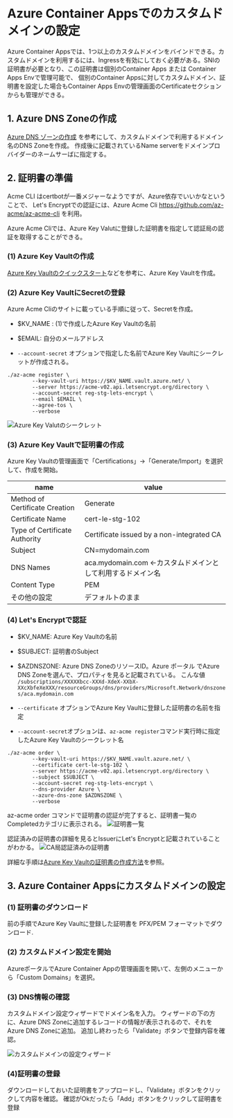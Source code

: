 # Azure Container Appsでのカスタムドメインの設定

Azure Container Appsでは、1つ以上のカスタムドメインをバインドできる。カスタムドメインを利用するには、Ingressを有効にしておく必要がある。SNIの証明書が必要となり、この証明書は個別のContainer Apps または Container Apps Envで管理可能で、
個別のContainer Appsに対してカスタムドメイン、証明書を設定した場合もContainer Apps Envの管理画面のCertificateセクションからも管理ができる。


## 1. Azure DNS Zoneの作成

[Azure DNS ゾーンの作成](https://docs.microsoft.com/ja-jp/azure/dns/dns-operations-dnszones-portal) を参考にして、カスタムドメインで利用するドメイン名のDNS Zoneを作成。
作成後に記載されているName serverをドメインプロバイダーのネームサーばに指定する。

## 2. 証明書の準備

Acme CLI はcertbotが一番メジャーなようですが、Azure依存でいいかなということで、 Let's Encryptでの認証には、Azure Acme Cli <https://github.com/az-acme/az-acme-cli> を利用。

Azure Acme Cliでは、Azure Key Valutに登録した証明書を指定して認証局の認証を取得することができる。

### (1) Azure Key Vaultの作成
[Azure Key Vaultのクイックスタート](https://docs.microsoft.com/ja-jp/azure/key-vault/general/quick-create-portal)などを参考に、Azure Key Vaultを作成。

### (2) Azure Key VaultにSecretの登録
Azure Acme Cliのサイトに載っている手順に従って、Secretを作成。

* $KV_NAME : (1)で作成したAzure Key Vaultの名前
* $EMAIL: 自分のメールアドレス

* `--account-secret` オプションで指定した名前でAzure Key Vaultにシークレットが作成される。

```
./az-acme register \
        --key-vault-uri https://$KV_NAME.vault.azure.net/ \
        --server https://acme-v02.api.letsencrypt.org/directory \
        --account-secret reg-stg-lets-encrypt \
        --email $EMAIL \
        --agree-tos \
        --verbose
```

![Azure Key Valutのシークレット](./kv_secret.png)

### (3) Azure Key Vaultで証明書の作成

Azure Key Vaultの管理画面で「Certifications」→「Generate/Import」を選択して、作成を開始。

| name | value |
|---|---|
|Method of Certificate Creation|Generate|
|Certificate Name|cert-le-stg-102|
|Type of Certificate Authority|Certificate issued by a non-integrated CA|
|Subject|CN=mydomain.com|
|DNS Names|aca.mydomain.com ←カスタムドメインとして利用するドメイン名|
|Content Type|PEM|
|その他の設定|デフォルトのまま|


### (4) Let's Encryptで認証

* $KV_NAME: Azure Key Vaultの名前
* $SUBJECT: 証明書のSubject
* $AZDNSZONE: Azure DNS ZoneのリソースID。Azure ポータル
でAzure DNS Zoneを選んで、プロパティを見ると記載されている。
こんな値
`/subscriptions/XXXXXbcc-XXXd-XdeX-XXbX-XXcXbfeXeXXX/resourceGroups/dns/providers/Microsoft.Network/dnszones/aca.mydomain.com`

* `--certificate` オプションでAzure Key Vaultに登録した証明書の名前を指定
* `--account-secret`オプションは、`az-acme register`コマンド実行時に指定したAzure Key Vaultのシークレット名

```
./az-acme order \
        --key-vault-uri https://$KV_NAME.vault.azure.net/ \
        --certificate cert-le-stg-102 \
        --server https://acme-v02.api.letsencrypt.org/directory \
        --subject $SUBJECT \
        --account-secret reg-stg-lets-encrypt \
        --dns-provider Azure \
        --azure-dns-zone $AZDNSZONE \
        --verbose
```

az-acme order コマンドで証明書の認証が完了すると、証明書一覧のCompletedカテゴリに表示される。
![証明書一覧](./kv_cert.png)

認証済みの証明書の詳細を見るとIssuerにLet's Encryptと記載されていることがわかる。
![CA局認証済みの証明書](./kv_cert_details.png)

詳細な手順は[Azure Key Vaultの証明書の作成方法](https://docs.microsoft.com/ja-jp/azure/key-vault/certificates/create-certificate)を参照。


## 3. Azure Container Appsにカスタムドメインの設定

### (1) 証明書のダウンロード
前の手順でAzure Key Vaultに登録した証明書を PFX/PEM フォーマットでダウンロード.



### (2) カスタムドメイン設定を開始
AzureポータルでAzure Container Appの管理画面を開いて、左側のメニューから「Custom Domains」を選択。

### (3) DNS情報の確認
カスタムドメイン設定ウィザードでドメイン名を入力。
ウィザードの下の方に、Azure DNS Zoneに追加するレコードの情報が表示されるので、それをAzure DNS Zoneに追加。
追加し終わったら「Validate」ボタンで登録内容を確認。


![カスタムドメインの設定ウィザード](./aca_customdomain.png)

### (4)証明書の登録
ダウンロードしておいた証明書をアップロードし、「Validate」ボタンをクリックして内容を確認。
確認がOkだったら「Add」ボタンをクリックして証明書を登録